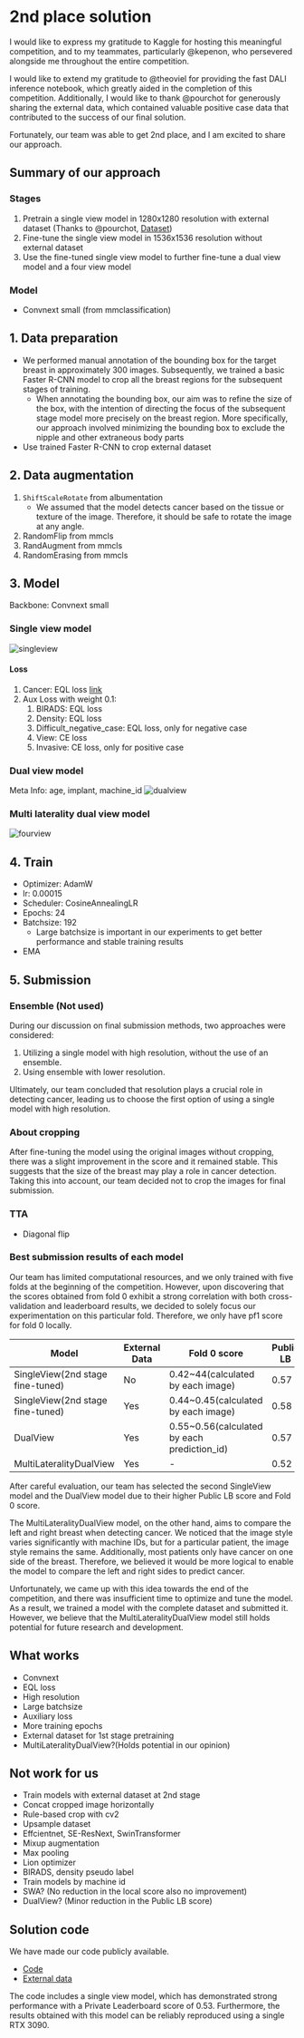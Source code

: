 # 2nd place solution

I would like to express my gratitude to Kaggle for hosting this meaningful
competition, and to my teammates, particularly @kepenon, who persevered
alongside me throughout the entire competition.

I would like to extend my gratitude to @theoviel for providing the fast DALI
inference
notebook, which greatly aided in the completion of this competition.
Additionally, I
would like to thank @pourchot for generously sharing the external data, which
contained valuable positive case data that contributed to the success of our
final solution.

Fortunately, our team was able to get 2nd place, and I am excited to share our
approach.

## Summary of our approach

### Stages

1. Pretrain a single view model in 1280x1280 resolution with external dataset (Thanks
   to
   @pourchot, [Dataset](https://www.kaggle.com/competitions/rsna-breast-cancer-detection/discussion/377790))
2. Fine-tune the single view model in 1536x1536 resolution without external dataset
3. Use the fine-tuned single view model to further fine-tune a dual view model
   and a four view model

### Model

* Convnext small (from mmclassification)

## 1. Data preparation

* We performed manual annotation of the bounding box for the target breast in
  approximately 300 images. Subsequently, we trained a basic Faster R-CNN model
  to crop all the breast regions for the subsequent stages of training.
    * When annotating the bounding box, our aim was to refine the size of the
      box, with the intention of directing the focus of the subsequent stage
      model more precisely on the breast region. More specifically, our approach
      involved minimizing the bounding box to exclude the nipple and other
      extraneous body parts
* Use trained Faster R-CNN to crop external dataset

## 2. Data augmentation

1. `ShiftScaleRotate` from albumentation
    * We assumed that the model detects cancer based on the tissue or texture of
      the image. Therefore, it should be safe to rotate the image at any angle.
2. RandomFlip from mmcls
3. RandAugment from mmcls
4. RandomErasing from mmcls

## 3. Model

Backbone: Convnext small

### Single view model

![singleview](resources/single_view.png)

#### Loss

1. Cancer: EQL loss [link](https://github.com/Ezra-Yu/ACCV2022_FGIA_1st)
2. Aux Loss with weight 0.1:
    1. BIRADS: EQL loss
    2. Density: EQL loss
    3. Difficult_negative_case: EQL loss, only for negative case
    4. View: CE loss
    5. Invasive: CE loss, only for positive case

### Dual view model

Meta Info: age, implant, machine_id
![dualview](resources/dual_view.png)

### Multi laterality dual view model

![fourview](resources/multi_laterality_dual_view.png)

## 4. Train

* Optimizer: AdamW
* lr: 0.00015
* Scheduler: CosineAnnealingLR
* Epochs: 24
* Batchsize: 192
    * Large batchsize is important in our experiments to get better performance
      and stable training results
* EMA

## 5. Submission

### Ensemble (Not used)

During our discussion on final submission methods, two approaches were
considered:

1. Utilizing a single model with high resolution, without the use of an
   ensemble.
2. Using ensemble with lower resolution.

Ultimately, our team concluded that resolution plays a crucial role in detecting
cancer, leading us to choose the first option of using a single model with high
resolution.

### About cropping

After fine-tuning the model using the original images without cropping, there
was a slight improvement in the score and it remained stable. This suggests that
the size of the breast may play a role in cancer detection. Taking this into
account, our team decided not to crop the images for final submission.

### TTA
* Diagonal flip

### Best submission results of each model

Our team has limited computational resources, and we only trained with five
folds at the beginning of the competition. However, upon discovering that the
scores obtained from fold 0 exhibit a strong correlation with both
cross-validation and leaderboard results, we decided to solely focus our
experimentation on this particular fold. Therefore, we only have pf1 score for
fold 0 locally.

| Model                            | External Data | Fold 0 score                                | Public LB | Private LB |
|----------------------------------|---------------|---------------------------------------------|-----------|------------|
| SingleView(2nd stage fine-tuned) | No            | 0.42~44(calculated by each image)           | 0.57      | 0.51       |
| SingleView(2nd stage fine-tuned) | Yes           | 0.44~0.45(calculated by each image)         | 0.58      | 0.53       |
| DualView                         | Yes           | 0.55~0.56(calculated by each prediction_id) | 0.57      | 0.52       |
| MultiLateralityDualView          | Yes           | -                                           | 0.52      | 0.53       |

After careful evaluation, our team has selected the second SingleView model and
the DualView model due to their higher Public LB score and Fold 0 score.

The MultiLateralityDualView model, on the other hand, aims to compare the left
and right breast when detecting cancer. We noticed that the image style varies
significantly with machine IDs, but for a particular patient, the image style
remains the same. Additionally, most patients only have cancer on one side of
the breast. Therefore, we believed it would be more logical to enable the model
to compare the left and right sides to predict cancer.

Unfortunately, we came up with this idea towards the end of the competition, and
there was insufficient time to optimize and tune the model. As a result, we
trained a model with the complete dataset and submitted it. However, we believe
that the MultiLateralityDualView model still holds potential for future research
and development.

## What works

* Convnext
* EQL loss
* High resolution
* Large batchsize
* Auxiliary loss
* More training epochs
* External dataset for 1st stage pretraining
* MultiLateralityDualView?(Holds potential in our opinion)

## Not work for us
* Train models with external dataset at 2nd stage
* Concat cropped image horizontally
* Rule-based crop with cv2
* Upsample dataset
* Effcientnet, SE-ResNext, SwinTransformer
* Mixup augmentation
* Max pooling
* Lion optimizer
* BIRADS, density pseudo label
* Train models by machine id
* SWA? (No reduction in the local score also no improvement)
* DualView? (Minor reduction in the Public LB score)

## Solution code

We have made our code publicly available.

* [Code](https://github.com/ShuzhiLiu/RSNABreast2ndPlace)
* [External data](https://www.kaggle.com/competitions/rsna-breast-cancer-detection/discussion/377790)

The code includes a single view model, which has demonstrated strong performance
with a Private
Leaderboard score of 0.53. Furthermore, the results obtained with this model can
be reliably reproduced using a single RTX 3090.
